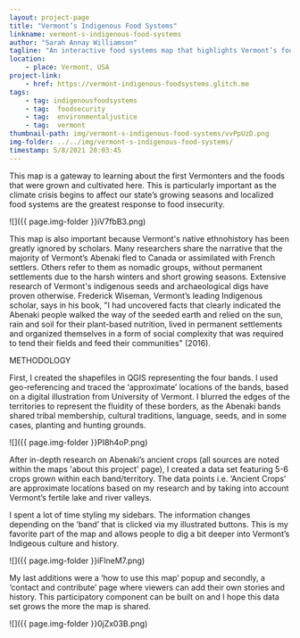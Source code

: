 ```yaml
---
layout: project-page
title: "Vermont’s Indigenous Food Systems"
linkname: vermont-s-indigenous-food-systems
author: "Sarah Annay Williamson"
tagline: "An interactive food systems map that highlights Vermont’s four state-recognized Abenaki Bands and the crops that they grow, gather and honor. "
location:
    - place: Vermont, USA
project-link:
    - href: https://vermont-indigenous-foodsystems.glitch.me
tags:
    - tag: indigenousfoodsystems
    - tag:  foodsecurity
    - tag:  environmentaljustice
    - tag:  vermont
thumbnail-path: img/vermont-s-indigenous-food-systems/vvPpUzD.png
img-folder: ../../img/vermont-s-indigenous-food-systems/
timestamp: 5/8/2021 20:03:45
---
```

This map is a gateway to learning about the first Vermonters and the foods that were grown and cultivated here. This is particularly important as the climate crisis begins to affect our state’s growing seasons and localized food systems are the greatest response to food insecurity. 

![]({{ page.img-folder }}iV7fbB3.png)

This map is also important because Vermont's native ethnohistory has been greatly ignored by scholars. Many researchers share the narrative that the majority of Vermont’s Abenaki fled to Canada or assimilated with French settlers. Others refer to them as nomadic groups, without permanent settlements due to the harsh winters and short growing seasons. Extensive research of Vermont's indigenous seeds and archaeological digs have proven otherwise. Frederick Wiseman, Vermont’s leading Indigenous scholar, says in his book, "I had uncovered facts that clearly indicated the Abenaki people walked the way of the seeded earth and relied on the sun, rain and soil for their plant-based nutrition, lived in permanent settlements and organized themselves in a form of social complexity that was required to tend their fields and feed their communities" (2016). 

METHODOLOGY 

First, I created the shapefiles in QGIS representing the four bands. I used geo-referencing and traced the ‘approximate’ locations of the bands, based on a digital illustration from University of Vermont. I blurred the edges of the territories to represent the fluidity of these borders, as the Abenaki bands shared tribal membership, cultural traditions, language, seeds, and in some cases, planting and hunting grounds. 

![]({{ page.img-folder }}PI8h4oP.png)

After in-depth research on Abenaki’s ancient crops (all sources are noted within the maps 'about this project' page), I created a data set featuring 5-6 crops grown within each band/territory. The data points i.e. ‘Ancient Crops’ are approximate locations based on my research and by taking into account Vermont’s fertile lake and river valleys. 

I spent a lot of time styling my sidebars. The information changes depending on the ‘band’ that is clicked via my illustrated buttons. This is my favorite part of the map and allows people to dig a bit deeper into Vermont’s Indigeous culture and history. 

![]({{ page.img-folder }}iFlneM7.png) 

My last additions were a ‘how to use this map’ popup and secondly, a ‘contact and contribute’ page where viewers can add their own stories and history. This participatory component can be built on and I hope this data set grows the more the map is shared.

![]({{ page.img-folder }}0jZx03B.png)
